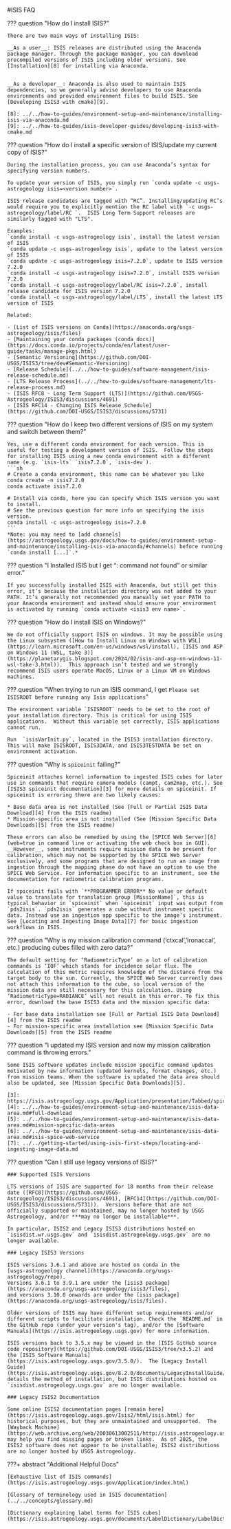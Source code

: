 #ISIS FAQ

??? question "How do I install ISIS?"

    There are two main ways of installing ISIS:

    __As a user__: ISIS releases are distributed using the Anaconda package manager. Through the package manager, you can download precompiled versions of ISIS including older versions. See [Installation][8] for installing via Anaconda. 


    __As a developer__: Anaconda is also used to maintain ISIS dependencies, so we generally advise developers to use Anaconda environments and provided environment files to build ISIS. See [Developing ISIS3 with cmake][9].

    [8]: ../../how-to-guides/environment-setup-and-maintenance/installing-isis-via-anaconda.md
    [9]: ../../how-to-guides/isis-developer-guides/developing-isis3-with-cmake.md


??? question "How do I install a specific version of ISIS/update my current copy of ISIS?"

    During the installation process, you can use Anaconda’s syntax for specifying version numbers. 

    To update your version of ISIS, you simply run `conda update -c usgs-astrogeology isis=<version number>`.

    ISIS release candidates are tagged with “RC”. Installing/updating RC’s would require you to explicitly mention the RC label with `-c usgs-astrogeology/label/RC `.  ISIS Long Term Support releases are similarly tagged with "LTS".

    Examples:   
    `conda install -c usgs-astrogeology isis`, install the latest version of ISIS   
    `conda update -c usgs-astrogeology isis`, update to the latest version of ISIS   
    `conda update -c usgs-astrogeology isis=7.2.0`, update to ISIS version 7.2.0   
    `conda install -c usgs-astrogeology isis=7.2.0`, install ISIS version 7.2.0   
    `conda install -c usgs-astrogeology/label/RC isis=7.2.0`, install release candidate for ISIS version 7.2.0   
    `conda install -c usgs-astrogeology/label/LTS`, install the latest LTS version of ISIS 

    Related:

    - [List of ISIS versions on Conda](https://anaconda.org/usgs-astrogeology/isis/files)
    - [Maintaining your conda packages (conda docs)](https://docs.conda.io/projects/conda/en/latest/user-guide/tasks/manage-pkgs.html)
    - [Semantic Versioning](https://github.com/DOI-USGS/ISIS3/tree/dev#Semantic-Versioning)
    - [Release Schedule](../../how-to-guides/software-management/isis-release-schedule.md)
    - [LTS Release Process](../../how-to-guides/software-management/lts-release-process.md)
    - [ISIS RFC8 - Long Term Support (LTS)](https://github.com/USGS-Astrogeology/ISIS3/discussions/4691)
    - [ISIS RFC14 - Changing ISIS Release Schedule](https://github.com/DOI-USGS/ISIS3/discussions/5731)


??? question "How do I keep two different versions of ISIS on my system and switch between them?"

    Yes, use a different conda environment for each version. This is useful for testing a development version of ISIS.  Follow the steps for installing ISIS using a new conda environment with a different name (e.g. `isis-lts` `isis7.2.0`, `isis-dev`).
    ```sh
    # Create a conda environment, this name can be whatever you like
    conda create -n isis7.2.0
    conda activate isis7.2.0
    
    # Install via conda, here you can specify which ISIS version you want to install.
    # See the previous question for more info on specifying the isis version.
    conda install -c usgs-astrogeology isis=7.2.0
    ```
    *Note: you may need to [add channels](https://astrogeology.usgs.gov/docs/how-to-guides/environment-setup-and-maintenance/installing-isis-via-anaconda/#channels) before running `conda install [...]`.*

??? question "I Installed ISIS but I get “<app>: command not found” or similar error."

    If you successfully installed ISIS with Anaconda, but still get this error, it’s because the installation directory was not added to your PATH. It’s generally not recommended you manually set your PATH to your Anaconda environment and instead should ensure your environment is activated by running `conda activate <isis3 env name>`. 

??? question "How do I install ISIS on Windows?"

    We do not officially support ISIS on windows. It may be possible using the Linux subsystem ([How to Install Linux on Windows with WSL](https://learn.microsoft.com/en-us/windows/wsl/install), [ISIS and ASP on Windows 11 (WSL, take 3)](https://planetarygis.blogspot.com/2024/02/isis-and-asp-on-windows-11-wsl-take-3.html)).  This approach isn’t tested and we strongly recommend ISIS users operate MacOS, Linux or a Linux VM on Windows machines.

??? question "When trying to run an ISIS command, I get `Please set ISISROOT before running any Isis applications`"

    The environment variable `ISISROOT` needs to be set to the root of your installation directory. This is critical for using ISIS applications.  Without this variable set correctly, ISIS applications cannot run.

    Run  `isisVarInit.py`, located in the ISIS3 installation directory. This will make ISISROOT, ISIS3DATA, and ISIS3TESTDATA be set on environment activation.  


??? question "Why is `spiceinit` failing?"

    Spiceinit attaches kernel information to ingested ISIS cubes for later use in commands that require camera models (campt, cam2map, etc.). See [ISIS3 spiceinit documentation][3] for more details on spiceinit. If spiceinit is erroring there are two likely causes:

    * Base data area is not installed (See [Full or Partial ISIS Data Download][4] from the ISIS readme)
    * Mission-specific area is not installed (See [Mission Specific Data Downloads][5] from the ISIS readme)

    These errors can also be remedied by using the [SPICE Web Server][6] (web=true in command line or activating the web check box in GUI). __However__, some instruments require mission data to be present for calibration, which may not be supported by the SPICE Web Server exclusively, and some programs that are designed to run an image from ingestion through the mapping phase do not have an option to use the SPICE Web Service. For information specific to an instrument, see the documentation for radiometric calibration programs. 

    If spiceinit fails with `**PROGRAMMER ERROR** No value or default value to translate for translation group [MissionName]`, this is typical behavior in `spiceinit` when `spiceinit` input was output from `pds2isis`. `pds2isis` generates a cube without instrument specific data. Instead use an ingestion app specific to the image’s instrument. See [Locating and Ingesting Image Data][7] for basic ingestion workflows in ISIS. 

??? question "Why is my mission calibration command (‘ctxcal’,’lronaccal’, etc.) producing cubes filled with zero data?"

    The default setting for ‘RadiometricType’ on a lot of calibration commands is ‘IOF’ which stands for incidence solar flux. The calculation of this metric requires knowledge of the distance from the target body to the sun. Currently, the SPICE Web Server currently does not attach this information to the cube, so local version of the mission data are still necessary for this calculation. Using ‘RadiometricType=RADIANCE’ will not result in this error. To fix this error, download the base ISIS3 data and the mission specific data:

    - For base data installation see [Full or Partial ISIS Data Download][4] from the ISIS readme
    - For mission-specific area installation see [Mission Specific Data Downloads][5] from the ISIS readme

??? question "I updated my ISIS version and now my mission calibration command is throwing errors."

    Some ISIS software updates include mission specific command updates motivated by new information (updated kernels, format changes, etc.) from mission teams. When the software is updated the data area should also be updated, see [Mission Specific Data Downloads][5].

    [3]: https://isis.astrogeology.usgs.gov/Application/presentation/Tabbed/spiceinit/spiceinit.html
    [4]: ../../how-to-guides/environment-setup-and-maintenance/isis-data-area.md#full-download
    [5]: ../../how-to-guides/environment-setup-and-maintenance/isis-data-area.md#mission-specific-data-areas
    [6]: ../../how-to-guides/environment-setup-and-maintenance/isis-data-area.md#isis-spice-web-service
    [7]: ../../getting-started/using-isis-first-steps/locating-and-ingesting-image-data.md

??? question "Can I still use legacy versions of ISIS?"

    ### Supported ISIS Versions

    LTS versions of ISIS are supported for 18 months from their release date ([RFC8](https://github.com/USGS-Astrogeology/ISIS3/discussions/4691), [RFC14](https://github.com/DOI-USGS/ISIS3/discussions/5731)).  Versions before that are not officially supported or maintained, may no longer hosted by USGS Astrogeology, and/or ***may no longer be installable***.
    
    In particular, ISIS2 and Legacy ISIS3 distributions hosted on `isisdist.wr.usgs.gov` and `isisdist.astrogeology.usgs.gov` are no longer available.

    ### Legacy ISIS3 Versions 

    ISIS versions 3.6.1 and above are hosted on conda in the 
    [usgs-astrogeology channel](https://anaconda.org/usgs-astrogeology/repo). 
    Versions 3.6.1 to 3.9.1 are under the [isis3 package](https://anaconda.org/usgs-astrogeology/isis3/files), 
    and versions 3.10.0 onwards are under the [isis package](https://anaconda.org/usgs-astrogeology/isis/files). 
    
    Older versions of ISIS may have different setup requirements and/or different scripts to facilitate installation. Check the `README.md` in the GitHub repo (under your version's tag), and/or the [Software Manuals](https://isis.astrogeology.usgs.gov) for more information.

    ISIS versions back to 3.5.x may be viewed in the [ISIS GitHub source code repository](https://github.com/DOI-USGS/ISIS3/tree/v3.5.2) and the [ISIS Software Manuals](https://isis.astrogeology.usgs.gov/3.5.0/).  The [Legacy Install Guide](https://isis.astrogeology.usgs.gov/8.2.0/documents/LegacyInstallGuide/index.html) details the method of installation, but ISIS distributions hosted on `isisdist.astrogeology.usgs.gov` are no longer available.

    ### Legacy ISIS2 Documentation

    Some online ISIS2 documentation pages [remain here](https://isis.astrogeology.usgs.gov/Isis2/html/isis.html) for historical purposes, but they are unmaintained and unsupported.  The [Wayback Machine](https://web.archive.org/web/20030613002511/http://isis.astrogeology.usgs.gov/) may help you find missing pages or broken links.  As of 2025, the ISIS2 software does not appear to be installable; ISIS2 distributions are no longer hosted by USGS Astrogeology.
   

???+ abstract "Additional Helpful Docs"

    [Exhaustive list of ISIS commands](https://isis.astrogeology.usgs.gov/Application/index.html)

    [Glossary of terminology used in ISIS documentation](../../concepts/glossary.md)

    [Dictionary explaining label terms for ISIS cubes](https://isis.astrogeology.usgs.gov/documents/LabelDictionary/LabelDictionary.html)